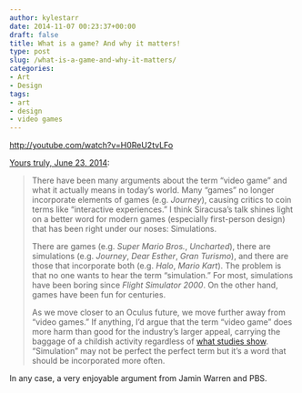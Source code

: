 ```yaml
---
author: kylestarr
date: 2014-11-07 00:23:37+00:00
draft: false
title: What is a game? And why it matters!
type: post
slug: /what-is-a-game-and-why-it-matters/
categories:
- Art
- Design
tags:
- art
- design
- video games
---
```


<http://youtube.com/watch?v=H0ReU2tvLFo>

[Yours truly, June 23, 2014](/2014/06/23/siracusa-on-the-end-of-humanity/):

> There have been many arguments about the term “video game” and what it actually means in today’s world. Many “games” no longer incorporate elements of games (e.g. _Journey_), causing critics to coin terms like “interactive experiences.” I think Siracusa’s talk shines light on a better word for modern games (especially first-person design) that has been right under our noses: Simulations.
>
> There are games (e.g. _Super Mario Bros._, _Uncharted_), there are simulations (e.g. _Journey_, _Dear Esther_, _Gran Turismo_), and there are those that incorporate both (e.g. _Halo_, _Mario Kart_). The problem is that no one wants to hear the term “simulation.” For most, simulations have been boring since _Flight Simulator 2000_. On the other hand, games have been fun for centuries.
>
> As we move closer to an Oculus future, we move further away from “video games.” If anything, I’d argue that the term “video game” does more harm than good for the industry’s larger appeal, carrying the baggage of a childish activity regardless of [what studies show](/2014/04/27/59-percent-of-americans-play-video-games/). “Simulation” may not be perfect the perfect term but it’s a word that should be incorporated more often.

In any case, a very enjoyable argument from Jamin Warren and PBS.
